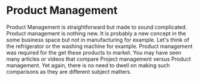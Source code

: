 # Product Management
Product Management is straightforward but made to sound complicated. Product management is nothing new. It is probably a new concept in the some business space but not in manufacturing for example. Let's think of the refrigerator or the washing machine for example. Product management was required for the get these products to market.
You may have seen many articles or videos that compare Project management versus Product management. Yet again, there is no need to dwell on making such comparisons as they are different subject matters.

